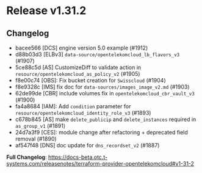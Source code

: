 # Release v1.31.2
## Changelog
* bacee566 [DCS] engine version 5.0 example (#1912)
* d88b03d3 [ELBv3] `data-source/opentelekomcloud_lb_flavors_v3` (#1907)
* 5ce88c5d [AS] CustomizeDiff to validate action in `resource/opentelekomcloud_as_policy_v2` (#1905)
* f8e00c74 [OBS]: Fix bucket creation for ``Swisscloud`` (#1904)
* f8e9328c [IMS] fix doc for `data-sources/images_image_v2.md` (#1903)
* 62de99de [CBR] include volumes fix in `opentelekomcloud_cbr_vault_v3` (#1900)
* fa4a8684 [IAM]: Add `condition` parameter for ``resource/opentelekomcloud_identity_role_v3`` (#1893)
* c678b845 [AS] make `delete_publicip` and `delete_instances` required in `as_group_v1` (#1891)
* 24d7a3f9 [CES]: module change after refactoring + deprecated field removal (#1890)
* af547f48 [DNS] doc update for `dns_recordset_v2` (#1887)

**Full Changelog**: https://docs-beta.otc.t-systems.com/releasenotes/terraform-provider-opentelekomcloud#v1-31-2


